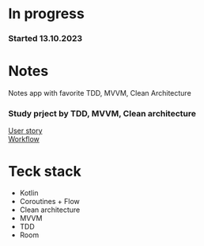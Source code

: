 # In progress
### Started 13.10.2023

# Notes
Notes app with favorite TDD, MVVM, Clean Architecture

### Study prject by TDD, MVVM, Clean architecture

[User story](https://www.figma.com/file/qDHVuojUkUOkn2yWveRxKp/Notes?type=design&node-id=0-1&mode=design&t=79RMyRNU54IIRdEs-0)  
[Workflow](https://trello.com/b/4RsUbtCX/notes)

[//]: # ([Prototype in Figma]&#40;https://www.figma.com/file/qDHVuojUkUOkn2yWveRxKp/Notes?type=design&node-id=8-2&mode=design&t=79RMyRNU54IIRdEs-0&#41;)

# Teck stack
- Kotlin
- Coroutines + Flow
- Clean architecture
- MVVM
- TDD
- Room
